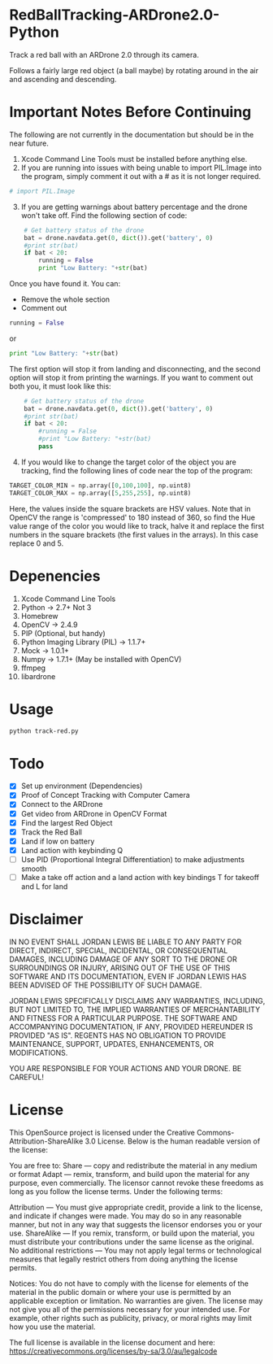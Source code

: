 RedBallTracking-ARDrone2.0-Python
=================================

Track a red ball with an ARDrone 2.0 through its camera.

Follows a fairly large red object (a ball maybe) by rotating around in the air and ascending and descending.

Important Notes Before Continuing
=================================

The following are not currently in the documentation but should be in the near future.

1. Xcode Command Line Tools must be installed before anything else.
2. If you are running into issues with being unable to import PIL.Image into the program, simply comment it out with a # as it is not longer required.
```Python
# import PIL.Image
```
3. If you are getting warnings about battery percentage and the drone won't take off. Find the following section of code:
```Python
	# Get battery status of the drone
	bat = drone.navdata.get(0, dict()).get('battery', 0)
	#print str(bat)
	if bat < 20:
		running = False
		print "Low Battery: "+str(bat)
```
Once you have found it. You can:
* Remove the whole section
* Comment out
```Python
running = False
```
or
```Python
print "Low Battery: "+str(bat)
```
The first option will stop it from landing and disconnecting, and the second option will stop it from printing the warnings.
If you want to comment out both you, it must look like this:
```Python
	# Get battery status of the drone
	bat = drone.navdata.get(0, dict()).get('battery', 0)
	#print str(bat)
	if bat < 20:
		#running = False
		#print "Low Battery: "+str(bat)
		pass
```
4. If you would like to change the target color of the object you are tracking, find the following lines of code near the top of the program:
```Python
TARGET_COLOR_MIN = np.array([0,100,100], np.uint8)
TARGET_COLOR_MAX = np.array([5,255,255], np.uint8)
```
Here, the values inside the square brackets are HSV values.
Note that in OpenCV the range is 'compressed' to 180 instead of 360, so find the Hue value range of the color you would like to track, halve it and replace the first numbers in the square brackets (the first values in the arrays). In this case replace 0 and 5.

Depenencies
=================================

1. Xcode Command Line Tools
2. Python -> 2.7+ Not 3
3. Homebrew
4. OpenCV -> 2.4.9
5. PIP (Optional, but handy)
6. Python Imaging Library (PIL) -> 1.1.7+
7. Mock -> 1.0.1+
8. Numpy -> 1.7.1+ (May be installed with OpenCV)
9. ffmpeg
10. libardrone

Usage
=================================
```Bash
python track-red.py
```

Todo
=================================
- [x] Set up environment (Dependencies)
- [x] Proof of Concept Tracking with Computer Camera
- [x] Connect to the ARDrone
- [x] Get video from ARDrone in OpenCV Format
- [x] Find the largest Red Object
- [x] Track the Red Ball
- [x] Land if low on battery
- [x] Land action with keybinding Q
- [ ] Use PID (Proportional Integral Differentiation) to make adjustments smooth
- [ ] Make a take off action and a land action with key bindings T for takeoff and L for land

Disclaimer
=================================

IN NO EVENT SHALL JORDAN LEWIS BE LIABLE TO ANY PARTY FOR DIRECT, INDIRECT, SPECIAL, INCIDENTAL, OR CONSEQUENTIAL DAMAGES, INCLUDING DAMAGE OF ANY SORT TO THE DRONE OR SURROUNDINGS OR INJURY, ARISING OUT OF THE USE OF THIS SOFTWARE AND ITS DOCUMENTATION, EVEN IF JORDAN LEWIS HAS BEEN ADVISED OF THE POSSIBILITY OF SUCH DAMAGE.

JORDAN LEWIS SPECIFICALLY DISCLAIMS ANY WARRANTIES, INCLUDING, BUT NOT LIMITED TO, THE IMPLIED WARRANTIES OF MERCHANTABILITY AND FITNESS FOR A PARTICULAR PURPOSE. THE SOFTWARE AND ACCOMPANYING DOCUMENTATION, IF ANY, PROVIDED HEREUNDER IS PROVIDED "AS IS". REGENTS HAS NO OBLIGATION TO PROVIDE MAINTENANCE, SUPPORT, UPDATES, ENHANCEMENTS, OR MODIFICATIONS.

YOU ARE RESPONSIBLE FOR YOUR ACTIONS AND YOUR DRONE. BE CAREFUL!

License
=================================
This OpenSource project is licensed under the Creative Commons-Attribution-ShareAlike 3.0 License.
Below is the human readable version of the license:

You are free to:
Share — copy and redistribute the material in any medium or format
Adapt — remix, transform, and build upon the material
for any purpose, even commercially.
The licensor cannot revoke these freedoms as long as you follow the license terms.
Under the following terms:

Attribution — You must give appropriate credit, provide a link to the license, and indicate if changes were made. You may do so in any reasonable manner, but not in any way that suggests the licensor endorses you or your use.
ShareAlike — If you remix, transform, or build upon the material, you must distribute your contributions under the same license as the original.
No additional restrictions — You may not apply legal terms or technological measures that legally restrict others from doing anything the license permits.

Notices:
You do not have to comply with the license for elements of the material in the public domain or where your use is permitted by an applicable exception or limitation.
No warranties are given. The license may not give you all of the permissions necessary for your intended use. For example, other rights such as publicity, privacy, or moral rights may limit how you use the material.

The full license is available in the license document and here: https://creativecommons.org/licenses/by-sa/3.0/au/legalcode
